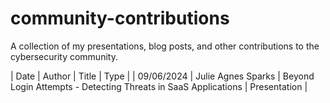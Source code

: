 # community-contributions
A collection of my presentations, blog posts, and other contributions to the cybersecurity community.

| Date  | Author | Title | Type |
| 09/06/2024  | Julie Agnes Sparks | Beyond Login Attempts - Detecting Threats in SaaS Applications | Presentation |
